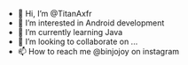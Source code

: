 - 👋 Hi, I’m @TitanAxfr
- 👀 I’m interested in Android development
- 🌱 I’m currently learning Java
- 💞️ I’m looking to collaborate on ...
- 📫 How to reach me @binjojoy on instagram

<!---
TitanAxfr/TitanAxfr is a ✨ special ✨ repository because its `README.md` (this file) appears on your GitHub profile.
You can click the Preview link to take a look at your changes.
--->
